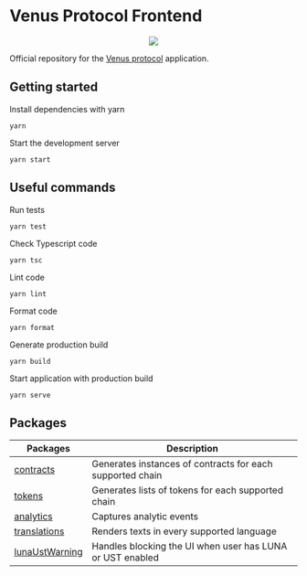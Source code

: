 # Venus Protocol Frontend

<p align="center">
  <img src="https://venus.io/share.png">
</p>

Official repository for the [Venus protocol](https://venus.io) application.

## Getting started

Install dependencies with yarn

```ssh
yarn
```

Start the development server

```ssh
yarn start
```

## Useful commands

Run tests

```ssh
yarn test
```

Check Typescript code

```ssh
yarn tsc
```

Lint code

```ssh
yarn lint
```

Format code

```
yarn format
```

Generate production build

```ssh
yarn build
```

Start application with production build

```ssh
yarn serve
```

## Packages

| Packages                                             | Description                                               |
| ---------------------------------------------------- | --------------------------------------------------------- |
| [contracts](/src/packages/contracts/README.md)       | Generates instances of contracts for each supported chain |
| [tokens](/src/packages/tokens/README.md)             | Generates lists of tokens for each supported chain        |
| [analytics](/src/packages/analytics)                 | Captures analytic events                                  |
| [translations](/src/packages/translations/README.md) | Renders texts in every supported language                 |
| [lunaUstWarning](/src/packages/lunaUstWarning)       | Handles blocking the UI when user has LUNA or UST enabled |

